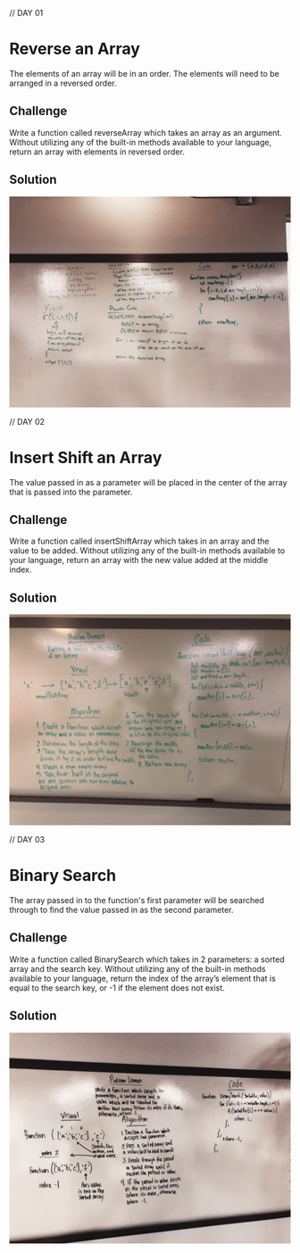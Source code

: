 // DAY 01
# Reverse an Array
The elements of an array will be in an order. The elements will need to be arranged in a reversed order.

## Challenge
Write a function called reverseArray which takes an array as an argument. Without utilizing any of the built-in methods available to your language, return an array with elements in reversed order.

## Solution
<img src="assets/array-reverse.JPG">

// DAY 02
# Insert Shift an Array
The value passed in as a parameter will be placed in the center of the array that is passed into the parameter.

## Challenge
Write a function called insertShiftArray which takes in an array and the value to be added. Without utilizing any of the built-in methods available to your language, return an array with the new value added at the middle index.

## Solution
<img src="assets/array-shift.jpeg">

// DAY 03
# Binary Search
The array passed in to the function's first parameter will be searched through to find the value passed in as the second parameter.

## Challenge
Write a function called BinarySearch which takes in 2 parameters: a sorted array and the search key. Without utilizing any of the built-in methods available to your language, return the index of the array’s element that is equal to the search key, or -1 if the element does not exist.

## Solution
<img src="assets/array-binary-search.JPG">